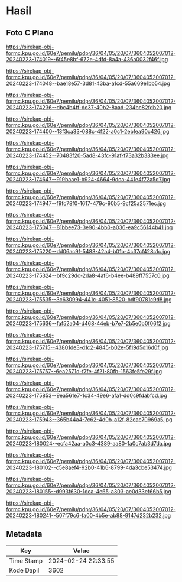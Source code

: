 # Hasil

## Foto C Plano

https://sirekap-obj-formc.kpu.go.id/60e7/pemilu/pdpr/36/04/05/20/07/3604052007012-20240223-174019--6f45e8bf-672e-4dfd-8a4a-436a0032f46f.jpg

https://sirekap-obj-formc.kpu.go.id/60e7/pemilu/pdpr/36/04/05/20/07/3604052007012-20240223-174048--bae18e57-3d81-43ba-a1cd-55a669e1bb54.jpg

https://sirekap-obj-formc.kpu.go.id/60e7/pemilu/pdpr/36/04/05/20/07/3604052007012-20240223-174236--dbc4b4ff-dc37-40b2-8aad-234bc82fdb20.jpg

https://sirekap-obj-formc.kpu.go.id/60e7/pemilu/pdpr/36/04/05/20/07/3604052007012-20240223-174400--13f3ca33-088c-4f22-a0c1-2ebfea90c426.jpg

https://sirekap-obj-formc.kpu.go.id/60e7/pemilu/pdpr/36/04/05/20/07/3604052007012-20240223-174452--70483f20-5ad8-43fc-91af-f73a32b383ee.jpg

https://sirekap-obj-formc.kpu.go.id/60e7/pemilu/pdpr/36/04/05/20/07/3604052007012-20240223-174647--919baae1-b924-4664-9dca-441e4f72a5d7.jpg

https://sirekap-obj-formc.kpu.go.id/60e7/pemilu/pdpr/36/04/05/20/07/3604052007012-20240223-174947--f9fc78f0-1617-479c-90b5-9cf25a2571ec.jpg

https://sirekap-obj-formc.kpu.go.id/60e7/pemilu/pdpr/36/04/05/20/07/3604052007012-20240223-175047--81bbee73-3e90-4bb0-a036-ea9c56144b41.jpg

https://sirekap-obj-formc.kpu.go.id/60e7/pemilu/pdpr/36/04/05/20/07/3604052007012-20240223-175220--dd06ac9f-5483-42a4-b01b-4c37cf428c1c.jpg

https://sirekap-obj-formc.kpu.go.id/60e7/pemilu/pdpr/36/04/05/20/07/3604052007012-20240223-175324--bf9c29dc-2da8-4af6-b4ee-b489ff7557c0.jpg

https://sirekap-obj-formc.kpu.go.id/60e7/pemilu/pdpr/36/04/05/20/07/3604052007012-20240223-175535--3c630994-441c-4051-8520-bdf90781c9d8.jpg

https://sirekap-obj-formc.kpu.go.id/60e7/pemilu/pdpr/36/04/05/20/07/3604052007012-20240223-175636--faf52a04-d468-44eb-b7e7-2b5e0b0f06f2.jpg

https://sirekap-obj-formc.kpu.go.id/60e7/pemilu/pdpr/36/04/05/20/07/3604052007012-20240223-175715--43801de3-d1c2-4845-b02e-5f19d5d16d0f.jpg

https://sirekap-obj-formc.kpu.go.id/60e7/pemilu/pdpr/36/04/05/20/07/3604052007012-20240223-175757--6ea2571d-f7fe-4f21-80fb-1563fe5fe29f.jpg

https://sirekap-obj-formc.kpu.go.id/60e7/pemilu/pdpr/36/04/05/20/07/3604052007012-20240223-175853--9ea561e7-1c34-49e6-afa1-dd0c9fdabfcd.jpg

https://sirekap-obj-formc.kpu.go.id/60e7/pemilu/pdpr/36/04/05/20/07/3604052007012-20240223-175943--365b44a4-7c62-4d0b-a12f-82eac70969a5.jpg

https://sirekap-obj-formc.kpu.go.id/60e7/pemilu/pdpr/36/04/05/20/07/3604052007012-20240223-180024--ecfa42aa-a0c3-4389-aa80-1a0c7ab3d7da.jpg

https://sirekap-obj-formc.kpu.go.id/60e7/pemilu/pdpr/36/04/05/20/07/3604052007012-20240223-180102--c5e8aef4-92b0-41b6-8799-4da3cbe53474.jpg

https://sirekap-obj-formc.kpu.go.id/60e7/pemilu/pdpr/36/04/05/20/07/3604052007012-20240223-180155--d993f630-1dca-4e65-a303-ae0d33ef66b5.jpg

https://sirekap-obj-formc.kpu.go.id/60e7/pemilu/pdpr/36/04/05/20/07/3604052007012-20240223-180241--507f79c6-fa00-4b5e-ab88-9147d232b232.jpg


## Metadata

| Key        | Value               |
| ---------- | ------------------- |
| Time Stamp | 2024-02-24 22:33:55 |
| Kode Dapil | 3602                |




